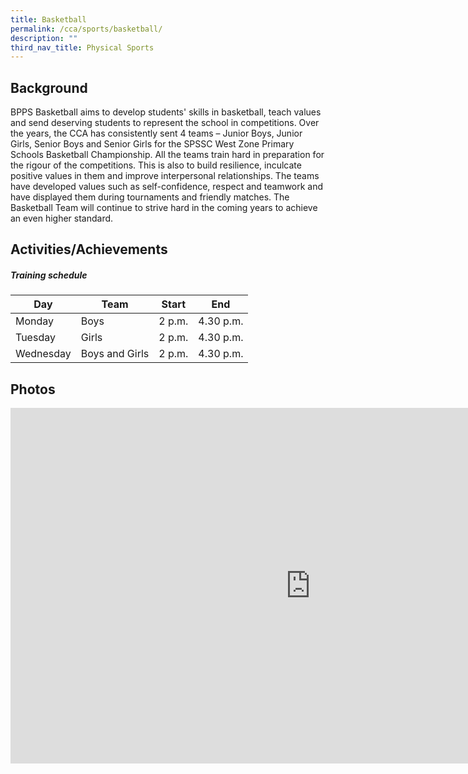 ```yaml
---
title: Basketball
permalink: /cca/sports/basketball/
description: ""
third_nav_title: Physical Sports
---
```

Background
----------

BPPS Basketball aims to develop students' skills in basketball, teach values and send deserving students to represent the school in competitions. Over the years, the CCA has consistently sent 4 teams – Junior Boys, Junior Girls, Senior Boys and Senior Girls for the SPSSC West Zone Primary Schools Basketball Championship. All the teams train hard in preparation for the rigour of the competitions. This is also to build resilience, inculcate positive values in them and improve interpersonal relationships. The teams have developed values such as self-confidence, respect and teamwork and have displayed them during tournaments and friendly matches. The Basketball Team will continue to strive hard in the coming years to achieve an even higher standard.

  

Activities/Achievements
-----------------------

##### **Training schedule**

|Day|Team| Start| End |
|-----|-----|------|----|
|Monday|Boys| 2 p.m. | 4.30 p.m.|
|Tuesday|Girls| 2 p.m. | 4.30 p.m.|
|Wednesday| Boys and Girls|  2 p.m. | 4.30 p.m.|

Photos
------

<iframe allowfullscreen="true" height="569" width="960" frameborder="0" src="https://docs.google.com/presentation/d/e/2PACX-1vTbJ2hehbWhhZAZewuU74uSefkh8tsicYJzitZlUztuvNZPKYapB9XuOmOwV4T_qwHA1blrr3UpnAvC/embed?start=false&amp;loop=false&amp;delayms=3000"></iframe>